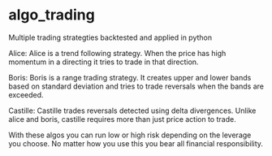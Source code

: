 # algo_trading
Multiple trading strategties backtested and applied in python

Alice:
Alice is a trend following strategy. When the price has high momentum in a directing it tries to trade in that direction.

Boris:
Boris is a range trading strategy. It creates upper and lower bands based on standard deviation and tries to trade reversals when the bands are exceeded.

Castille:
Castille trades reversals detected using delta divergences. Unlike alice and boris, castille requires more than just price action to trade.

With these algos you can run low or high risk depending on the leverage you choose. No matter how you use this you bear all financial responsibility.
